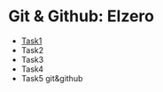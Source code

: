 # Git & Github: Elzero  
- [Task1](https://github.com/0Hassan-Mohammed0/Git/blob/main/Task1/one%20to%20five.md) 
- Task2 
- Task3 
- Task4 
- Task5
git&amp;github
